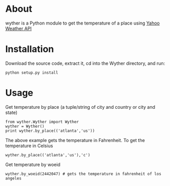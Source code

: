About
================
wyther is a Python module to get the temperature of a place using [Yahoo Weather API](https://developer.yahoo.com/weather/)

Installation
=================

Download the source code, extract it, cd into the Wyther directory, and run:

````
python setup.py install
````

Usage
=================
Get temperature by place (a tuple/string of city and country or city and state)

	from wyther.Wyther import Wyther
	wyther = Wyther()
	print wyther.by_place(('atlanta','us'))

The above example gets the temperature in Fahrenheit. To get the temperature in Celsius

	wyther.by_place(('atlanta','us'),'c')

Get temperature by woeid

	wyther.by_woeid(2442047) # gets the temperature in fahrenheit of los angeles
